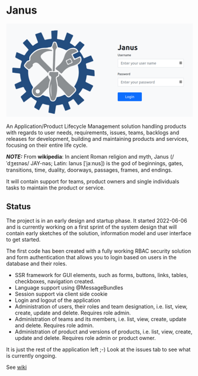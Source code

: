 # Janus

![Janus login page](/documentation/login.png)

An Application/Product Lifecycle Management solution handling products with regards to user needs, requirements, issues, teams, backlogs and releases for development, building and maintaining products and services, focusing on their entire life cycle.

**_NOTE:_** From **wikipedia**: In ancient Roman religion and myth, Janus (/ˈdʒeɪnəs/ JAY-nəs; Latin: Ianus [ˈi̯aːnʊs]) is the god of beginnings, gates, transitions, time, duality, doorways, passages, frames, and endings.

It will contain support for teams, product owners and single individuals tasks to maintain the product or service.

## Status
The project is in an early design and startup phase. It started 2022-06-06 and is currently working on a first sprint of the system design that will contain early sketches of the solution, information model and user interface to get started.

The first code has been created with a fully working RBAC security solution and form authentication that allows you to login based on users in the database and their roles.

* SSR framework for GUI elements, such as forms, buttons, links, tables, checkboxes, navigation created.
* Language support using @MessageBundles
* Session support via client side cookie
* Login and logout of the application
* Administration of users, their roles and team designation, i.e. list, view, create, update and delete. Requires role admin.
* Administration of teams and its members, i.e. list, view, create, update and delete. Requires role admin.
* Administration of product and versions of products, i.e. list, view, create, update and delete. Requires role admin or product owner.

It is just the rest of the application left ;-) Look at the issues tab to see what is currently ongoing.

See [wiki](https://github.com/dnulnets/janus/wiki/)
